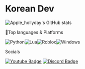 # Korean Dev

![Apple_hollyday's GitHub stats](https://github-readme-stats.vercel.app/api?username=Applehollyday7&show_icons=true&theme=radical)

💪Top languages &  Platforms

<img alt="Python" src ="https://img.shields.io/badge/Python-3776AB.svg?&style=for-the-badge&logo=Python&logoColor=white"/><img alt="Lua" src ="https://img.shields.io/badge/Lua-2C2D72.svg?&style=for-the-badge&logo=Python&logoColor=white"/><img alt="Roblox" src ="https://img.shields.io/badge/Roblox-000000.svg?&style=for-the-badge&logo=Python&logoColor=white"/><img alt="Windows" src ="https://img.shields.io/badge/Windows-0078D6.svg?&style=for-the-badge&logo=Python&logoColor=white"/>

Socials

 [![Youtube Badge](https://img.shields.io/badge/Youtube-ff0000?style=flat-square&logo=youtube&link=https://www.youtube.com/c/kyleschool)](https://www.youtube.com/channel/UCZuNMHH-wOcZzGLHQhlWChw)
  [![Discord Badge](https://camo.githubusercontent.com/de004648fd4efd487d893c89845b6a1c7438d12fd8594b5fd97718847433afe4/68747470733a2f2f696d672e736869656c64732e696f2f62616467652f2d446973636f72642d626c75653f7374796c653d726f756e642d737175617265266c6f676f3d646973636f7264266c696e6b3d68747470733a2f2f646973636f72642e67672f64767965363536713755)](https://discord.gg/DfXGNNpQXN)
